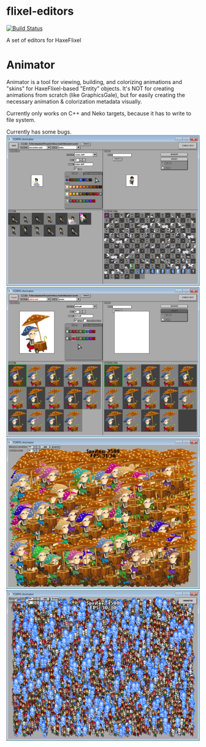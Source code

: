 flixel-editors
===========

[![Build Status](https://img.shields.io/travis/HaxeFlixel/flixel-editors.svg)](https://travis-ci.org/HaxeFlixel/flixel-editors)

A set of editors for HaxeFlixel

# Animator

Animator is a tool for viewing, building, and colorizing animations and "skins" for HaxeFlixel-based "Entity" objects.
It's NOT for creating animations from scratch (like GraphicsGale), but for easily creating the necessary animation & colorization metadata visually.

Currently only works on C++ and Neko targets, because it has to write to file system.

Currently has some bugs.
![Colorized Pixel Sprite](Animator/screenshot_0.png)
![Colorized HD Sprite](Animator/screenshot_1.png)
![HD Sprite Stress Test](Animator/screenshot_2.png)
![Pixel Sprite Stress Test](Animator/screenshot_3.png)
